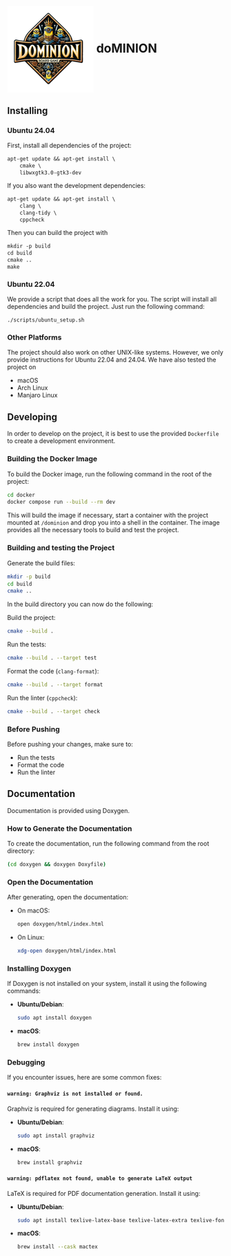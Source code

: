 <h1>
  <img src="assets/logo.png" alt="Dominion Minion Logo" width="200" style="vertical-align: middle;">
  doMINION
</h1>

## Installing

### Ubuntu 24.04

First, install all dependencies of the project:
```
apt-get update && apt-get install \
    cmake \
    libwxgtk3.0-gtk3-dev
```

If you also want the development dependencies:
```
apt-get update && apt-get install \
    clang \
    clang-tidy \
    cppcheck
```

Then you can build the project with
```
mkdir -p build
cd build
cmake ..
make
```

### Ubuntu 22.04

We provide a script that does all the work for you.
The script will install all dependencies and build the project.
Just run the following command:
```
./scripts/ubuntu_setup.sh
```

### Other Platforms

The project should also work on other UNIX-like systems.
However, we only provide instructions for Ubuntu 22.04 and 24.04.
We have also tested the project on
 - macOS
 - Arch Linux
 - Manjaro Linux

## Developing

In order to develop on the project, it is best to use the provided `Dockerfile` to create a development environment.

### Building the Docker Image

To build the Docker image, run the following command in the root of the project:
```bash
cd docker
docker compose run --build --rm dev
```

This will build the image if necessary, start a container with the project mounted at `/dominion`
and drop you into a shell in the container.
The image provides all the necessary tools to build and test the project.

### Building and testing the Project

Generate the build files:
```bash
mkdir -p build
cd build
cmake ..
```

In the build directory you can now do the following:

Build the project:
```bash
cmake --build .
```

Run the tests:
```bash
cmake --build . --target test
```

Format the code (`clang-format`):
```bash
cmake --build . --target format
```

Run the linter (`cppcheck`):
```bash
cmake --build . --target check
```

### Before Pushing

Before pushing your changes, make sure to:
 - Run the tests
 - Format the code
 - Run the linter

## Documentation

Documentation is provided using Doxygen.

### How to Generate the Documentation

To create the documentation, run the following command from the root directory:

```bash
(cd doxygen && doxygen Doxyfile)
```

### Open the Documentation

After generating, open the documentation:

- On macOS:
    ```bash
    open doxygen/html/index.html
    ```
- On Linux:
    ```bash
    xdg-open doxygen/html/index.html
    ```

### Installing Doxygen

If Doxygen is not installed on your system, install it using the following commands:

- **Ubuntu/Debian**:
    ```bash
    sudo apt install doxygen
    ```
- **macOS**:
    ```bash
    brew install doxygen
    ```

### Debugging

If you encounter issues, here are some common fixes:

#### `warning: Graphviz is not installed or found.`
Graphviz is required for generating diagrams. Install it using:

- **Ubuntu/Debian**:
    ```bash
    sudo apt install graphviz
    ```
- **macOS**:
    ```bash
    brew install graphviz
    ```

#### `warning: pdflatex not found, unable to generate LaTeX output`
LaTeX is required for PDF documentation generation. Install it using:

- **Ubuntu/Debian**:
    ```bash
    sudo apt install texlive-latex-base texlive-latex-extra texlive-fonts-recommended
    ```
- **macOS**:
    ```bash
    brew install --cask mactex
    ```
